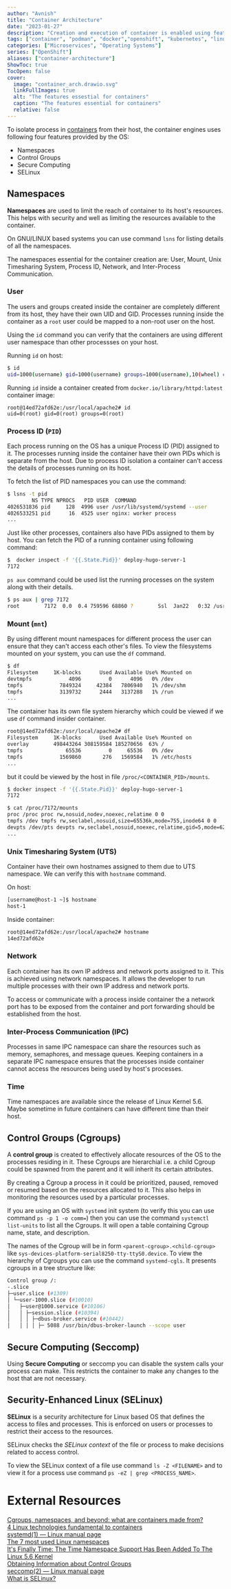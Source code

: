 ```yaml
---
author: "Avnish"
title: "Container Architecture"
date: "2023-01-27"
description: "Creation and execution of container is enabled using features such as namespaces, Cgroups, seccomp and SELinux"
tags: ["container", "podman", "docker","openshift", "kubernetes", "linux", "namespaces", "cgroups", "seccomp", "selinux"]
categories: ["Microservices", "Operating Systems"]
series: ["OpenShift"]
aliases: ["container-architecture"]
ShowToc: true
TocOpen: false
cover:
  image: "container_arch.drawio.svg"
  linkFullImages: true
  alt: "The features essestial for containers"
  caption: "The features essential for containers"
  relative: false
---
```


To isolate process in <a href="/openshift/containers" target="_blank">containers</a> from their host, the container engines uses following four features provided by the OS:
* Namespaces
* Control Groups
* Secure Computing
* SELinux

## Namespaces
**Namespaces** are used to limit the reach of container to its host's resources. This helps with security and well as limiting the resources available to the container.

On GNU/LINUX based systems you can use command `lsns` for listing details of all the namespaces.

The namespaces essential for the container creation are: User, Mount, Unix Timesharing System, Process ID, Network, and Inter-Process Communication.

### User
The users and groups created inside the container are completely different from its host, they have their own UID and GID. Processes running inside the container as a `root` user could be mapped to a non-root user on the host.

Using the `id` command you can verify that the containers are using different user namespace than other processses on your host.

Running `id` on host:
```bash
$ id
uid=1000(username) gid=1000(username) groups=1000(username),10(wheel) context=unconfined_u:unconfined_r:unconfined_t:s0-s0:c0.c1023
```

Running `id` inside a container created from `docker.io/library/httpd:latest` container image:
```
root@14ed72afd62e:/usr/local/apache2# id
uid=0(root) gid=0(root) groups=0(root)
```

### Process ID (`PID`)
Each process running on the OS has a unique Process ID (PID) assigned to it. The processes running inside the container have their own PIDs which is separate from the host. Due to process ID isolation a container can't access the details of processes running on its host.   

To fetch the list of PID namespaces you can use the command:

```bash
$ lsns -t pid
        NS TYPE NPROCS   PID USER  COMMAND
4026531836 pid     128  4996 user /usr/lib/systemd/systemd --user
4026533251 pid      16  4525 user nginx: worker process
...
```

Just like other processes, containers also have PIDs assigned to them by host. You can fetch the PID of a running container using following command: 

```bash
$  docker inspect -f '{{.State.Pid}}' deploy-hugo-server-1
7172
```

`ps aux` command could be used list the running processes on the system along with their details.

```bash
$ ps aux | grep 7172
root        7172  0.0  0.4 759596 68860 ?        Ssl  Jan22   0:32 /usr/lib/hugo/hugo server --buildFuture --bind=0.0.0.0
```

### Mount (`mnt`)
By using different mount namespaces for different process the user can ensure that they can't access each other's files. To view the filesystems mounted on your system, you can use the `df` command.

```bash
$ df
Filesystem     1K-blocks      Used Available Use% Mounted on
devtmpfs            4096         0      4096   0% /dev
tmpfs            7849324     42384   7806940   1% /dev/shm
tmpfs            3139732      2444   3137288   1% /run
...
```

The container has its own file system hierarchy which could be viewed if we use `df` command insider container.
```bash
root@14ed72afd62e:/usr/local/apache2# df
Filesystem     1K-blocks      Used Available Use% Mounted on
overlay        498443264 308159584 185270656  63% /
tmpfs              65536         0     65536   0% /dev
tmpfs            1569860       276   1569584   1% /etc/hosts
...
```

but it could be viewed by the host in file `/proc/<CONTAINER_PID>/mounts`.
```bash
$ docker inspect -f '{{.State.Pid}}' deploy-hugo-server-1
7172

$ cat /proc/7172/mounts
proc /proc proc rw,nosuid,nodev,noexec,relatime 0 0
tmpfs /dev tmpfs rw,seclabel,nosuid,size=65536k,mode=755,inode64 0 0
devpts /dev/pts devpts rw,seclabel,nosuid,noexec,relatime,gid=5,mode=620,ptmxmode=666 0 0
...
```

### Unix Timesharing System (UTS)
Container have their own hostnames assigned to them due to UTS namespace. We can verify this with `hostname` command.

On host:
```bash
[username@host-1 ~]$ hostname
host-1
```

Inside container:
```bash
root@14ed72afd62e:/usr/local/apache2# hostname
14ed72afd62e
```

### Network
Each container has its own IP address and network ports assigned to it. This is achieved using network namespaces. It allows the developer to run multiple processes with their own IP address and network ports.

To access or communicate with a process inside container the a network port has to be exposed from the container and port forwarding should be established from the host.

### Inter-Process Communication (IPC)
Processes in same IPC namespace can share the resources such as memory, semaphores, and message queues. Keeping containers in a separate IPC namespace ensures that the processes inside container cannot access the resources being used by host's processes.

### Time
Time namespaces are available since the release of Linux Kernel 5.6.  
Maybe sometime in future containers can have different time than their host.

## Control Groups (Cgroups)
A **control group** is created to effectively allocate resources of the OS to the processes residing in it. These Cgroups are hierarchial i.e. a child Cgroup could be spawned from the parent and it will inherit its certain attributes.

By creating a Cgroup a process in it could be prioritized, paused, removed or resumed based on the resources allocated to it. This also helps in monitoring the resources used by a particular processes.

If you are using an OS with `systemd` init system (to verify this you can use command `ps -p 1 -o comm=`) then you can use the command `systemctl list-units` to list all the Cgroups. It will open a table containing Cgroup name, state, and description.

The names of the Cgroup will be in form `<parent-cgroup>.<child-cgroup>` like `sys-devices-platform-serial8250-tty-ttyS0.device`. To view the hierarchy of Cgroups you can use the command `systemd-cgls`. It presents cgroups in a tree structure like:

```bash
Control group /:
-.slice
├─user.slice (#1309)
│ └─user-1000.slice (#10010)
│   ├─user@1000.service (#10106)
│   │ ├─session.slice (#10394)
│   │ │ ├─dbus-broker.service (#10442)
│   │ │ │ ├─ 5088 /usr/bin/dbus-broker-launch --scope user
``` 

## Secure Computing (Seccomp)
Using **Secure Computing** or seccomp you can disable the system calls your process can make. This restricts the container to make any changes to the host that are not necessary.

## Security-Enhanced Linux (SELinux)
**SELinux** is a security architecture for Linux based OS that defines the access to files and processes. This is enforced on users or processes to restrict their access to the resources.

SELinux checks the *SELinux context* of the file or process to make decisions related to access control.

To view the SELinux context of a file use command `ls -Z <FILENAME>` and to view it for a process use command `ps -eZ | grep <PROCESS_NAME>`.

# External Resources

<a href="https://www.youtube.com/watch?v=sK5i-N34im8" target="_blank">Cgroups, namespaces, and beyond: what are containers made from?</a>  
<a href="https://opensource.com/article/21/8/container-linux-technology" target="_blank">4 Linux technologies fundamental to containers</a>  
<a href="https://man7.org/linux/man-pages/man1/init.1.html" target="_blank">systemd(1) — Linux manual page</a>  
<a href="https://www.redhat.com/sysadmin/7-linux-namespaces" target="_blank">The 7 most used Linux namespaces</a>  
<a href="https://www.phoronix.com/news/Time-Namespace-In-Linux-5.6" target="_blank">It's Finally Time: The Time Namespace Support Has Been Added To The Linux 5.6 Kernel</a>  
<a href="https://access.redhat.com/documentation/en-us/red_hat_enterprise_linux/7/html/resource_management_guide/sec-obtaining_information_about_control_groups" target="_blank">Obtaining Information about Control Groups</a>  
<a href="https://man7.org/linux/man-pages/man2/seccomp.2.html" target="_blank">seccomp(2) — Linux manual page</a>  
<a href="https://www.redhat.com/en/topics/linux/what-is-selinux" target="_blank">What is SELinux?</a>  